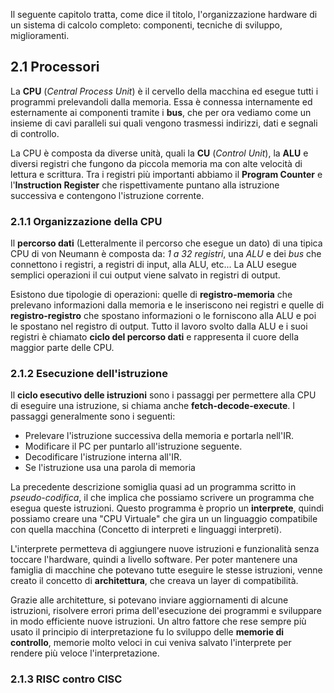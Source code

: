 Il seguente capitolo tratta, come dice il titolo, l'organizzazione hardware di un sistema di calcolo completo: componenti, tecniche di sviluppo, miglioramenti.
## 2.1 Processori

La **CPU** (*Central Process Unit*) è il cervello della macchina ed esegue tutti i programmi prelevandoli dalla memoria. Essa è connessa internamente ed esternamente ai componenti tramite i **bus**, che per ora vediamo come un insieme di cavi paralleli sui quali vengono trasmessi indirizzi, dati e segnali di controllo.

La CPU è composta da diverse unità, quali la **CU** (*Control Unit*), la **ALU** e diversi registri che fungono da piccola memoria ma con alte velocità di lettura e scrittura. Tra i registri più importanti abbiamo il **Program Counter** e l'**Instruction Register** che rispettivamente puntano alla istruzione successiva e contengono l'istruzione corrente.
### 2.1.1 Organizzazione della CPU

Il **percorso dati** (Letteralmente il percorso che esegue un dato) di una tipica CPU di von Neumann è composta da: *1 a 32 registri*, una *ALU* e dei *bus* che connettono i registri, a registri di input, alla ALU, etc\... La ALU esegue semplici operazioni il cui output viene salvato in registri di output.

Esistono due tipologie di operazioni: quelle di **registro-memoria** che prelevano informazioni dalla memoria e le inseriscono nei registri e quelle di **registro-registro** che spostano informazioni o le forniscono alla ALU e poi le spostano nel registro di output. Tutto il lavoro svolto dalla ALU e i suoi registri è chiamato **ciclo del percorso dati** e rappresenta il cuore della maggior parte delle CPU.
### 2.1.2 Esecuzione dell'istruzione 

Il **ciclo esecutivo delle istruzioni** sono i passaggi per permettere alla CPU di eseguire una istruzione, si chiama anche **fetch-decode-execute**. I passaggi generalmente sono i seguenti: 
- Prelevare l'istruzione successiva della memoria e portarla nell'IR. 
- Modificare il PC per puntarlo all'istruzione seguente.
- Decodificare l'istruzione interna all'IR.
- Se l'istruzione usa una parola di memoria

La precedente descrizione somiglia quasi ad un programma scritto in *pseudo-codifica*, il che implica che possiamo scrivere un programma che esegua queste istruzioni. Questo programma è proprio un **interprete**, quindi possiamo creare una "CPU Virtuale" che gira un un linguaggio compatibile con quella macchina (Concetto di interpreti e linguaggi interpreti).

L'interprete permetteva di aggiungere nuove istruzioni e funzionalità senza toccare l'hardware, quindi a livello software. Per poter mantenere una famiglia di macchine che potevano tutte eseguire le stesse istruzioni, venne creato il concetto di **architettura**, che creava un layer di compatibilità.

Grazie alle architetture, si potevano inviare aggiornamenti di alcune istruzioni, risolvere errori prima dell'esecuzione dei programmi e sviluppare in modo efficiente nuove istruzioni. Un altro fattore che rese sempre più usato il principio di interpretazione fu lo sviluppo delle **memorie di controllo**, memorie molto veloci in cui veniva salvato l'interprete per rendere più veloce l'interpretazione.

### 2.1.3 RISC contro CISC

